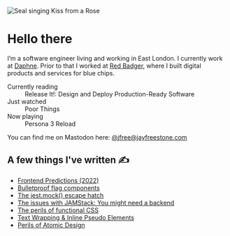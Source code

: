 
![Seal singing Kiss from a Rose](https://media.giphy.com/media/HSDMmTshR9hug/giphy.gif)

# Hello there

I’m a software engineer living and working in East London. I currently work at [Daphne](https://www.daphnetech.io/). Prior to that I worked at [Red Badger](https://red-badger.com/), where I built digital products and services for blue chips.

<dl>
  <dt>Currently reading</dt>
  <dd>Release It!: Design and Deploy Production-Ready Software</dd>
  <dt>Just watched</dt>
  <dd>Poor Things</dd>
  <dt>Now playing</dt>
  <dd>Persona 3 Reload</dd>
</dl>

You can find me on Mastodon here: [@jfree@jayfreestone.com](https://fedi.jayfreestone.com/@jfree)

## A few things I've written ✍️

- [Frontend Predictions (2022)](https://www.jayfreestone.com/writing/frontend-predictions-2022/)
- [Bulletproof flag components](https://www.jayfreestone.com/writing/bulletproof-flag/)
- [The jest.mock() escape hatch](https://www.jayfreestone.com/writing/jest-module-mocks/)
- [The issues with JAMStack: You might need a backend](https://www.browserlondon.com/blog/2020/04/20/issues-with-jamstack-you-might-need-backend/)
- [The perils of functional CSS](https://www.browserlondon.com/blog/2019/06/10/functional-css-perils/)
- [Text Wrapping & Inline Pseudo Elements](https://www.jayfreestone.com/writing/wrapping-and-inline-pseudo-elements)
- [Perils of Atomic Design](https://www.jayfreestone.com/writing/perils-of-atomic-design)
